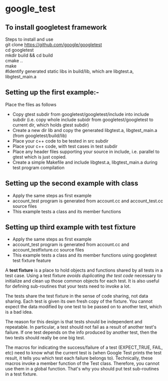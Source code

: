 # google_test
## To install googletest framework

Steps to install and use  
git clone https://github.com/google/googletest  
cd googletest  
mkdir build && cd build  
cmake ..  
make  
\#Identify generated static libs in build/lib, which are libgtest.a, libgtest_main.a

## Setting up the first example:-

Place the files as follows

- Copy gtest subdir from googletest/googletest/include into include subdir (i.e. copy whole include subidr from googletest/googletest to current dir, which holds gtest subdir)
- Create a new dir lib and copy the generated libgtest.a, libgtest_main.a (from googletest/build/lib)
- Place your c++ code to be tested in src subdir
- Place your c++ code, with test cases in test subdir
- Place any header files supporting your source in include, i.e. parallel to gtest which is just copied.
- Create a simple Makefile and include libgtest.a, libgtest_main.a during test program compilation

## Setting up the second example with class 
- Apply the same steps as first example
- account\_test program is generated from account.cc and account\_test.cc source files
- This example tests a class and its member functions

## Setting up third example with test fixture 
- Apply the same steps as first example
- account\_test program is generated from account.cc and account\_testfixture.cc source files
- This example tests a class and its member functions using googletest test fixture feature

A __test fixture__ is a place to hold objects and functions shared by all tests in a test case. Using a test fixture *avoids duplicating the test code* necessary to initialize and clean up those common objects for each test.  It is also useful for defining sub-routines that your tests need to invoke a lot.

The tests share the test fixture in the sense of code sharing, not data sharing.  Each test is given its own fresh copy of the fixture.  You cannot expect the data modified by one test to be passed on to another test, which is a bad idea. 

The reason for this design is that tests should be independent and repeatable.  In particular, a test should not fail as a result of another test's failure.  If one test depends on the info produced by another test, then the two tests should really be one big test.

The macros for indicating the success/failure of a test  (EXPECT_TRUE, FAIL, etc) need to know what the current test is  (when Google Test prints the test result, it tells you which test each failure belongs to).  Technically, these macros invoke a  member function of the Test class. Therefore, you cannot use them in a global function.  That's why you should put test sub-routines in a test fixture.
